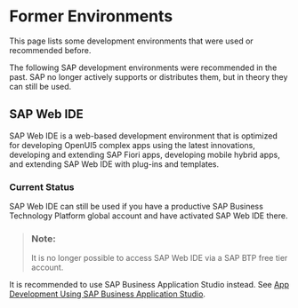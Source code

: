 <!-- loiod3f5ad2ec52b4ed0b5a272c1ce52a6f3 -->

# Former Environments

This page lists some development environments that were used or recommended before.

The following SAP development environments were recommended in the past. SAP no longer actively supports or distributes them, but in theory they can still be used.



<a name="loiod3f5ad2ec52b4ed0b5a272c1ce52a6f3__section_g2f_qd2_wmb"/>

## SAP Web IDE

SAP Web IDE is a web-based development environment that is optimized for developing OpenUI5 complex apps using the latest innovations, developing and extending SAP Fiori apps, developing mobile hybrid apps, and extending SAP Web IDE with plug-ins and templates.



### Current Status

SAP Web IDE can still be used if you have a productive SAP Business Technology Platform global account and have activated SAP Web IDE there.

> ### Note:  
> It is no longer possible to access SAP Web IDE via a SAP BTP free tier account.

It is recommended to use SAP Business Application Studio instead. See [App Development Using SAP Business Application Studio](app-development-using-sap-business-application-studio-6bbad66.md).


